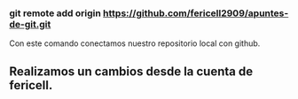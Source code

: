 ### git remote add origin https://github.com/fericell2909/apuntes-de-git.git

Con este comando conectamos nuestro repositorio local con github.

## Realizamos un cambios desde la cuenta de fericell.